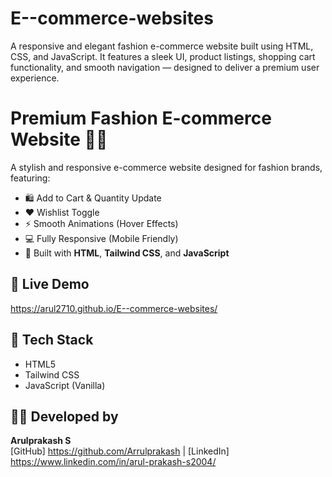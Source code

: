 # E--commerce-websites
A responsive and elegant fashion e-commerce website built using HTML, CSS, and JavaScript. It features a sleek UI, product listings, shopping cart functionality, and smooth navigation — designed to deliver a premium user experience.
# Premium Fashion E-commerce Website 👗🛒

A stylish and responsive e-commerce website designed for fashion brands, featuring:

- 🛍️ Add to Cart & Quantity Update
- ❤️ Wishlist Toggle
- ⚡ Smooth Animations (Hover Effects)
- 💻 Fully Responsive (Mobile Friendly)
- 🎨 Built with **HTML**, **Tailwind CSS**, and **JavaScript**

## 🔗 Live Demo
https://arul2710.github.io/E--commerce-websites/

## 📂 Tech Stack
- HTML5
- Tailwind CSS
- JavaScript (Vanilla)

## 🧑‍💻 Developed by
**Arulprakash S**  
[GitHub] https://github.com/Arrulprakash | [LinkedIn] https://www.linkedin.com/in/arul-prakash-s2004/
